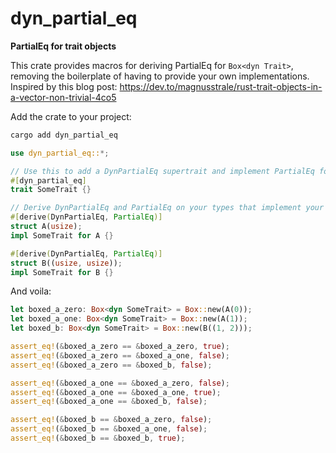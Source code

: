 # dyn_partial_eq

**PartialEq for trait objects**

This crate provides macros for deriving PartialEq for `Box<dyn Trait>`, removing the boilerplate of having to provide your own implementations. Inspired by this blog post: https://dev.to/magnusstrale/rust-trait-objects-in-a-vector-non-trivial-4co5

Add the crate to your project:

```sh
cargo add dyn_partial_eq
```

```rust
use dyn_partial_eq::*;

// Use this to add a DynPartialEq supertrait and implement PartialEq for your trait.
#[dyn_partial_eq]
trait SomeTrait {}

// Derive DynPartialEq and PartialEq on your types that implement your trait.
#[derive(DynPartialEq, PartialEq)]
struct A(usize);
impl SomeTrait for A {}

#[derive(DynPartialEq, PartialEq)]
struct B((usize, usize));
impl SomeTrait for B {}
```

And voila:

```rust
let boxed_a_zero: Box<dyn SomeTrait> = Box::new(A(0));
let boxed_a_one: Box<dyn SomeTrait> = Box::new(A(1));
let boxed_b: Box<dyn SomeTrait> = Box::new(B((1, 2)));

assert_eq!(&boxed_a_zero == &boxed_a_zero, true);
assert_eq!(&boxed_a_zero == &boxed_a_one, false);
assert_eq!(&boxed_a_zero == &boxed_b, false);

assert_eq!(&boxed_a_one == &boxed_a_zero, false);
assert_eq!(&boxed_a_one == &boxed_a_one, true);
assert_eq!(&boxed_a_one == &boxed_b, false);

assert_eq!(&boxed_b == &boxed_a_zero, false);
assert_eq!(&boxed_b == &boxed_a_one, false);
assert_eq!(&boxed_b == &boxed_b, true);
```
